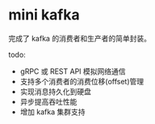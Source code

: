 # mini kafka

完成了 kafka 的消费者和生产者的简单封装。

todo: 
- gRPC 或 REST API 模拟网络通信
- 支持多个消费者的消费位移(offset)管理
- 实现消息持久化到硬盘
- 异步提高吞吐性能
- 增加 kafka 集群支持

